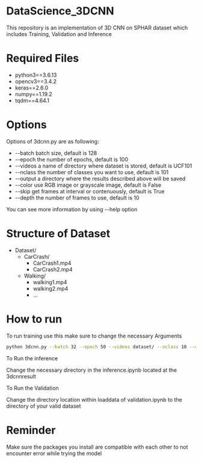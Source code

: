 ﻿# DataScience_3DCNN
This repository is an implementation of 3D CNN on SPHAR dataset which includes Training, Validation and Inference 

# Required Files
- python3==3.6.13
- opencv3==3.4.2
- keras==2.6.0
- numpy==1.19.2
- tqdm==4.64.1

# Options
Options of 3dcnn.py are as following:
- --batch batch size, default is 128
- --epoch the number of epochs, default is 100
- --videos a name of directory where dataset is stored, default is UCF101
- --nclass the number of classes you want to use, default is 101
- --output a directory where the results described above will be saved
- --color use RGB image or grayscale image, default is False
- --skip get frames at interval or contenuously, default is True
- --depth the number of frames to use, default is 10

You can see more information by using --help option

# Structure of Dataset
- Dataset/
  - CarCrash/
    - CarCrash1.mp4
    - CarCrash2.mp4
  - Walking/
    - walking1.mp4
    - walking2.mp4
    - ...
 
# How to run
To run training use this make sure to change the necessary Arguments
```bash
python 3dcnn.py --batch 32 --epoch 50 --videos dataset/ --nclass 10 --output 3dcnnresult/ --color True --skip False --depth 10
```

To Run the inference 

Change the necessary directory in the inference.ipynb located at the 3dcnnresult

To Run the Validation

Change the directory location within loaddata of validation.ipynb to the directory of your valid dataset 

# Reminder
Make sure the packages you install are compatible with each other to not encounter error while trying the model
